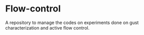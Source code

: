 # Flow-control
A repository to manage the codes on experiments done on gust characterization and active flow control. 
